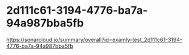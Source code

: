 # 2d111c61-3194-4776-ba7a-94a987bba5fb
https://sonarcloud.io/summary/overall?id=examly-test_2d111c61-3194-4776-ba7a-94a987bba5fb
